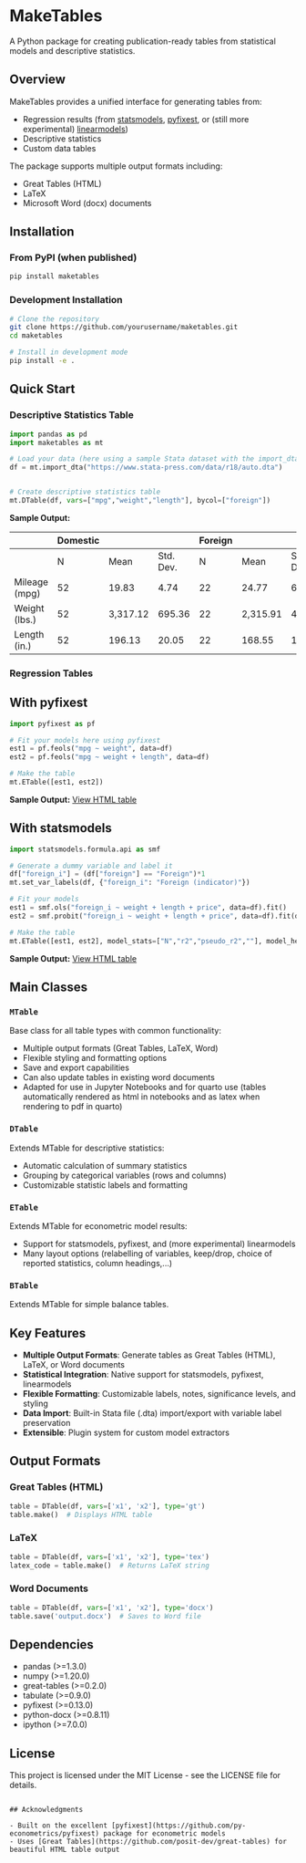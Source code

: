 # MakeTables

A Python package for creating publication-ready tables from statistical models and descriptive statistics.

## Overview

MakeTables provides a unified interface for generating tables from:
- Regression results (from [statsmodels](https://www.statsmodels.org/stable/index.html), [pyfixest](https://py-econometrics.github.io/pyfixest/pyfixest.html), or (still more experimental) [linearmodels](https://bashtage.github.io/linearmodels/))
- Descriptive statistics 
- Custom data tables

The package supports multiple output formats including:
- Great Tables (HTML)
- LaTeX
- Microsoft Word (docx) documents


## Installation

### From PyPI (when published)
```bash
pip install maketables
```

### Development Installation
```bash
# Clone the repository
git clone https://github.com/yourusername/maketables.git
cd maketables

# Install in development mode
pip install -e .
```

## Quick Start

### Descriptive Statistics Table

```python
import pandas as pd
import maketables as mt

# Load your data (here using a sample Stata dataset with the import_dta function that also stores variable labels)
df = mt.import_dta("https://www.stata-press.com/data/r18/auto.dta")


# Create descriptive statistics table
mt.DTable(df, vars=["mpg","weight","length"], bycol=["foreign"])
```

**Sample Output:**

|                | Domestic | | | Foreign | | |
|----------------|----------|-------|-------|---------|-------|-------|
|                | N | Mean | Std. Dev. | N | Mean | Std. Dev. |
| Mileage (mpg)  | 52 | 19.83 | 4.74 | 22 | 24.77 | 6.61 |
| Weight (lbs.)  | 52 | 3,317.12 | 695.36 | 22 | 2,315.91 | 433.00 |
| Length (in.)   | 52 | 196.13 | 20.05 | 22 | 168.55 | 13.68 |

### Regression Tables

## With pyfixest
```python
import pyfixest as pf

# Fit your models here using pyfixest
est1 = pf.feols("mpg ~ weight", data=df)
est2 = pf.feols("mpg ~ weight + length", data=df)

# Make the table
mt.ETable([est1, est2])
```
**Sample Output:** [View HTML table](docs/tab2.html)

## With statsmodels
```python
import statsmodels.formula.api as smf

# Generate a dummy variable and label it
df["foreign_i"] = (df["foreign"] == "Foreign")*1
mt.set_var_labels(df, {"foreign_i": "Foreign (indicator)"})

# Fit your models 
est1 = smf.ols("foreign_i ~ weight + length + price", data=df).fit()
est2 = smf.probit("foreign_i ~ weight + length + price", data=df).fit(disp=0)

# Make the table
mt.ETable([est1, est2], model_stats=["N","r2","pseudo_r2",""], model_heads=["OLS","Probit"])
```
**Sample Output:** [View HTML table](docs/tab3.html)


## Main Classes

### `MTable`
Base class for all table types with common functionality:
- Multiple output formats (Great Tables, LaTeX, Word)
- Flexible styling and formatting options
- Save and export capabilities
- Can also update tables in existing word documents
- Adapted for use in Jupyter Notebooks and for quarto use (tables automatically rendered as html in notebooks and as latex when rendering to pdf in quarto)


### `DTable`
Extends MTable for descriptive statistics:
- Automatic calculation of summary statistics
- Grouping by categorical variables (rows and columns)
- Customizable statistic labels and formatting

### `ETable`
Extends MTable for econometric model results:
- Support for statsmodels, pyfixest, and (more experimental) linearmodels 
- Many layout options (relabelling of variables, keep/drop, choice of reported statistics, column headings,...)

### `BTable`
Extends MTable for simple balance tables.

## Key Features

- **Multiple Output Formats**: Generate tables as Great Tables (HTML), LaTeX, or Word documents 
- **Statistical Integration**: Native support for statsmodels, pyfixest, linearmodels
- **Flexible Formatting**: Customizable labels, notes, significance levels, and styling
- **Data Import**: Built-in Stata file (.dta) import/export with variable label preservation
- **Extensible**: Plugin system for custom model extractors

## Output Formats

### Great Tables (HTML)
```python
table = DTable(df, vars=['x1', 'x2'], type='gt')
table.make()  # Displays HTML table
```

### LaTeX
```python
table = DTable(df, vars=['x1', 'x2'], type='tex')
latex_code = table.make()  # Returns LaTeX string
```

### Word Documents
```python
table = DTable(df, vars=['x1', 'x2'], type='docx')
table.save('output.docx')  # Saves to Word file
```

## Dependencies

- pandas (>=1.3.0)
- numpy (>=1.20.0) 
- great-tables (>=0.2.0)
- tabulate (>=0.9.0)
- pyfixest (>=0.13.0)
- python-docx (>=0.8.11)
- ipython (>=7.0.0)


## License

This project is licensed under the MIT License - see the LICENSE file for details.

```

## Acknowledgments

- Built on the excellent [pyfixest](https://github.com/py-econometrics/pyfixest) package for econometric models
- Uses [Great Tables](https://github.com/posit-dev/great-tables) for beautiful HTML table output